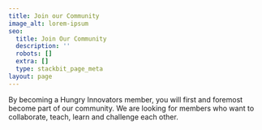 ```yaml
---
title: Join our Community
image_alt: lorem-ipsum
seo:
  title: Join Our Community
  description: ''
  robots: []
  extra: []
  type: stackbit_page_meta
layout: page
---
```

By becoming a Hungry Innovators member, you will first and foremost become part of our community. We are looking for members who want to collaborate, teach, learn and challenge each other.
